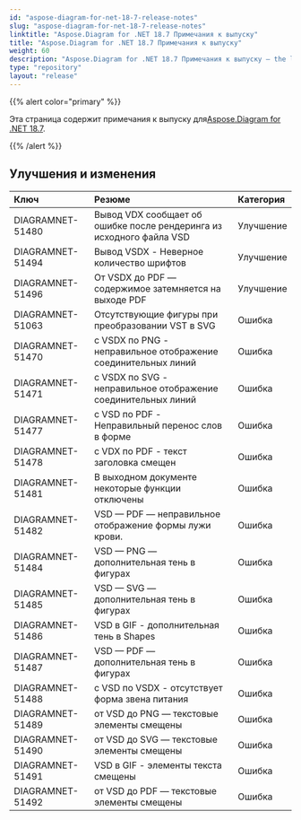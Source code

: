 ```yaml
---
id: "aspose-diagram-for-net-18-7-release-notes"
slug: "aspose-diagram-for-net-18-7-release-notes"
linktitle: "Aspose.Diagram for .NET 18.7 Примечания к выпуску"
title: "Aspose.Diagram for .NET 18.7 Примечания к выпуску"
weight: 60
description: "Aspose.Diagram for .NET 18.7 Примечания к выпуску – the latest updates and fixes."
type: "repository"
layout: "release"
---
```

{{% alert color="primary" %}} 

 Эта страница содержит примечания к выпуску для[Aspose.Diagram for .NET 18.7](https://www.nuget.org/packages/Aspose.Diagram/18.7.0).

{{% /alert %}} 
## **Улучшения и изменения**

|**Ключ**|**Резюме**|**Категория**|
|:- |:- |:- |
|DIAGRAMNET-51480|Вывод VDX сообщает об ошибке после рендеринга из исходного файла VSD|Улучшение|
|DIAGRAMNET-51494|Вывод VSDX - Неверное количество шрифтов|Улучшение|
|DIAGRAMNET-51496|От VSDX до PDF — содержимое затемняется на выходе PDF|Улучшение|
|DIAGRAMNET-51063|Отсутствующие фигуры при преобразовании VST в SVG|Ошибка|
|DIAGRAMNET-51470|с VSDX по PNG - неправильное отображение соединительных линий|Ошибка|
|DIAGRAMNET-51471|с VSDX по SVG - неправильное отображение соединительных линий|Ошибка|
|DIAGRAMNET-51477|с VSD по PDF - Неправильный перенос слов в форме|Ошибка|
|DIAGRAMNET-51478|с VDX по PDF - текст заголовка смещен|Ошибка|
|DIAGRAMNET-51481|В выходном документе некоторые функции отключены|Ошибка|
|DIAGRAMNET-51482|VSD — PDF — неправильное отображение формы лужи крови.|Ошибка|
|DIAGRAMNET-51484|VSD — PNG — дополнительная тень в фигурах|Ошибка|
|DIAGRAMNET-51485|VSD — SVG — дополнительная тень в фигурах|Ошибка|
|DIAGRAMNET-51486|VSD в GIF - дополнительная тень в Shapes|Ошибка|
|DIAGRAMNET-51487|VSD — PDF — дополнительная тень в фигурах|Ошибка|
|DIAGRAMNET-51488|с VSD по VSDX - отсутствует форма звена питания|Ошибка|
|DIAGRAMNET-51489|от VSD до PNG — текстовые элементы смещены|Ошибка|
|DIAGRAMNET-51490|от VSD до SVG — текстовые элементы смещены|Ошибка|
|DIAGRAMNET-51491|VSD в GIF - элементы текста смещены|Ошибка|
|DIAGRAMNET-51492|от VSD до PDF — текстовые элементы смещены|Ошибка|


